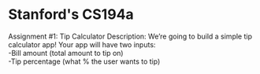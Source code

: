 # Stanford's CS194a

Assignment #1: Tip Calculator 
Description​: We’re going to build a simple tip calculator app! Your app will have two inputs:<br>
                -Bill amount (total amount to tip on)<br>
                -Tip percentage (what % the user wants to tip)<br>

